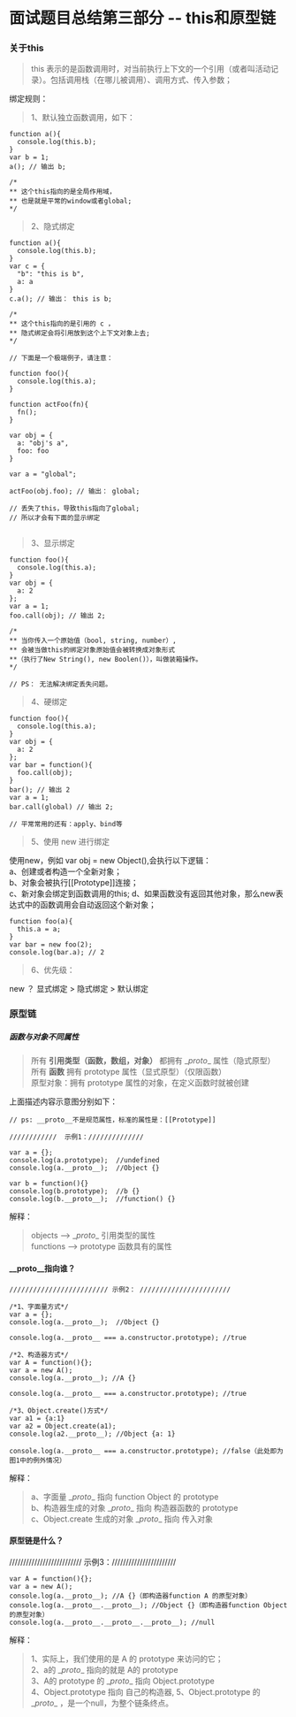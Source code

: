 # 面试题目总结第三部分 -- this和原型链

### 关于this

> this 表示的是函数调用时，对当前执行上下文的一个引用（或者叫活动记录）。包括调用栈（在哪儿被调用）、调用方式、传入参数；

绑定规则：    

> 1、默认独立函数调用，如下：

```
function a(){
  console.log(this.b);
}
var b = 1;
a(); // 输出 b;

/*
** 这个this指向的是全局作用域，
** 也是就是平常的window或者global;
*/
```
> 2、隐式绑定

```
function a(){
  console.log(this.b);
}
var c = {
  "b": "this is b",
  a: a
}
c.a(); // 输出： this is b;

/*
** 这个this指向的是引用的 c ，
** 隐式绑定会将引用放到这个上下文对象上去;
*/

// 下面是一个极端例子，请注意：

function foo(){
  console.log(this.a);
}

function actFoo(fn){
  fn();
}

var obj = {
  a: "obj's a",
  foo: foo
}

var a = "global";

actFoo(obj.foo); // 输出： global;

// 丢失了this，导致this指向了global;
// 所以才会有下面的显示绑定


```

> 3、显示绑定

```
function foo(){
  console.log(this.a);
}
var obj = {
  a: 2
};
var a = 1;
foo.call(obj); // 输出 2;

/*
** 当你传入一个原始值（bool, string, number）,
** 会被当做this的绑定对象原始值会被转换成对象形式
**（执行了New String(), new Boolen()），叫做装箱操作。
*/

// PS： 无法解决绑定丢失问题。
```

> 4、硬绑定

```
function foo(){
  console.log(this.a);
}
var obj = {
  a: 2
};
var bar = function(){
  foo.call(obj);
}
bar(); // 输出 2
var a = 1;
bar.call(global) // 输出 2;

// 平常常用的还有：apply、bind等

```

> 5、使用 new 进行绑定

使用new，例如 var obj = new Object(),会执行以下逻辑：            
a、创建或者构造一个全新对象；              
b、对象会被执行[[Prototype]]连接；                
c、新对象会绑定到函数调用的this;
d、如果函数没有返回其他对象，那么new表达式中的函数调用会自动返回这个新对象；
```
function foo(a){
  this.a = a;
}
var bar = new foo(2);
console.log(bar.a); // 2
```

> 6、优先级：

new ？ 显式绑定 > 隐式绑定 > 默认绑定

### 原型链

##### 函数与对象不同属性

> 所有 **引用类型（函数，数组，对象）** 都拥有 \__proto__ 属性（隐式原型）    
> 所有 **函数** 拥有 prototype 属性（显式原型）（仅限函数）    
> 原型对象：拥有 prototype 属性的对象，在定义函数时就被创建

上面描述内容示意图分别如下：      

```
// ps: __proto__不是规范属性，标准的属性是：[[Prototype]]

////////////  示例1：//////////////

var a = {};
console.log(a.prototype);  //undefined
console.log(a.__proto__);  //Object {}

var b = function(){}
console.log(b.prototype);  //b {}
console.log(b.__proto__);  //function() {}
```
解释：
> objects --> \__proto__   引用类型的属性    
> functions --> prototype  函数具有的属性

#### \__proto__指向谁？

```
///////////////////////// 示例2： ///////////////////////

/*1、字面量方式*/
var a = {};
console.log(a.__proto__);  //Object {}

console.log(a.__proto__ === a.constructor.prototype); //true

/*2、构造器方式*/
var A = function(){};
var a = new A();
console.log(a.__proto__); //A {}

console.log(a.__proto__ === a.constructor.prototype); //true

/*3、Object.create()方式*/
var a1 = {a:1}
var a2 = Object.create(a1);
console.log(a2.__proto__); //Object {a: 1}

console.log(a.__proto__ === a.constructor.prototype); //false（此处即为图1中的例外情况）
```
解释：
> a、字面量 \__proto__ 指向 function Object 的 prototype      
> b、构造器生成的对象 \__proto__ 指向 构造器函数的 prototype     
> c、Object.create 生成的对象 \__proto__ 指向 传入对象      

#### 原型链是什么？

//////////////////////////  示例3：///////////////////////

```
var A = function(){};
var a = new A();
console.log(a.__proto__); //A {}（即构造器function A 的原型对象）
console.log(a.__proto__.__proto__); //Object {}（即构造器function Object 的原型对象）
console.log(a.__proto__.__proto__.__proto__); //null
```
解释：
> 1、实际上，我们使用的是 A 的 prototype 来访问的它；     
> 2、a的 \__proto__ 指向的就是 A的 prototype       
> 3、A的 prototype 的 \__proto__ 指向 Object.prototype         
> 4、Object.prototype 指向 自己的构造器,
> 5、Object.prototype 的  \__proto__ ，是一个null，为整个链条终点。
